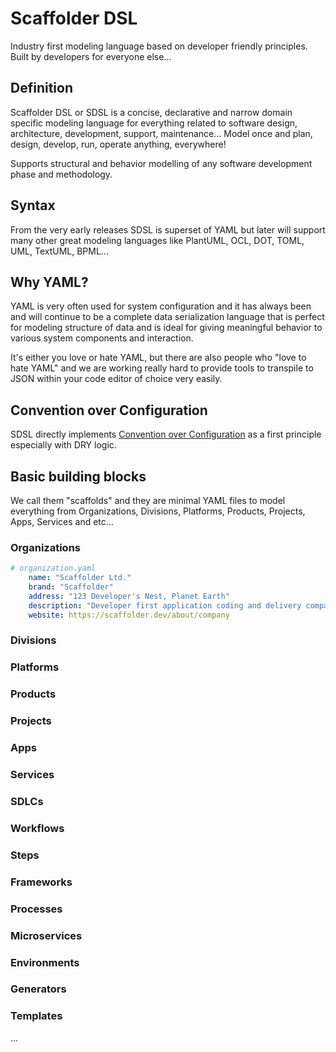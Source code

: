 # Scaffolder DSL

Industry first modeling language based on developer friendly principles. Built by developers for everyone else...

## Definition

Scaffolder DSL or SDSL is a concise, declarative and narrow domain specific modeling language for everything related to software design, architecture, development, support, maintenance... Model once and plan, design, develop, run, operate anything, everywhere!

Supports structural and behavior modelling of any software development phase and methodology.

## Syntax

From the very early releases SDSL is superset of YAML but later will support many other great modeling languages like PlantUML, OCL, DOT, TOML, UML, TextUML, BPML...

## Why YAML?

YAML is very often used for system configuration and it has always been and will continue to be a complete data serialization language that is perfect for modeling structure of data and is ideal for giving meaningful behavior to various system components and interaction.

It's either you love or hate YAML, but there are also people who "love to hate YAML" and we are working really hard to provide tools to transpile to JSON within your code editor of choice very easily.

## Convention over Configuration

SDSL directly implements [Convention over Configuration](https://en.wikipedia.org/wiki/Convention_over_configuration) as a first principle especially with DRY logic.

## Basic building blocks

We call them "scaffolds" and they are minimal YAML files to model everything from Organizations, Divisions, Platforms, Products, Projects, Apps, Services and etc...

### Organizations

```yaml
# organization.yaml
    name: "Scaffolder Ltd."
    brand: "Scaffolder"
    address: "123 Developer's Nest, Planet Earth"
    description: "Developer first application coding and delivery company, shaping the the future of apps development via AI driven coding assistants"
    website: https://scaffolder.dev/about/company
```

### Divisions

### Platforms

### Products

### Projects

### Apps

### Services

### SDLCs

### Workflows

### Steps

### Frameworks

### Processes

### Microservices

### Environments

### Generators

### Templates

...

